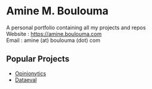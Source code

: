 # Amine M. Boulouma

A personal portfolio containing all my projects and repos </br>
Website : https://amine.boulouma.com</br>
Email : amine (at) boulouma (dot) com

## Popular Projects

* [Opinionytics](https://opinionytics.github.io/opinionytics/)
* [Dataeval](https://aminemboulouma.github.io/dataeval/)
